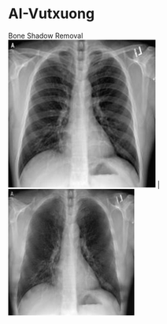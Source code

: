 # AI-Vutxuong
Bone Shadow Removal<br> 
![Trước](https://github.com/huyremy/AI-Vutxuong/blob/main/test.png) | ![Sau](https://github.com/huyremy/AI-Vutxuong/blob/main/huyremy.png)

